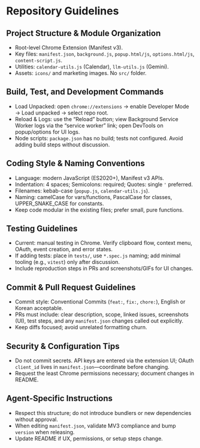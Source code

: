 # Repository Guidelines

## Project Structure & Module Organization
- Root-level Chrome Extension (Manifest v3).
- Key files: `manifest.json`, `background.js`, `popup.html/js`, `options.html/js`, `content-script.js`.
- Utilities: `calendar-utils.js` (Calendar), `llm-utils.js` (Gemini).
- Assets: `icons/` and marketing images. No `src/` folder.

## Build, Test, and Development Commands
- Load Unpacked: open `chrome://extensions` → enable Developer Mode → Load unpacked → select repo root.
- Reload & Logs: use the “Reload” button; view Background Service Worker logs via the “service worker” link; open DevTools on popup/options for UI logs.
- Node scripts: `package.json` has no build; tests not configured. Avoid adding build steps without discussion.

## Coding Style & Naming Conventions
- Language: modern JavaScript (ES2020+), Manifest v3 APIs.
- Indentation: 4 spaces; Semicolons: required; Quotes: single `'` preferred.
- Filenames: kebab-case (`popup.js`, `calendar-utils.js`).
- Naming: camelCase for vars/functions, PascalCase for classes, UPPER_SNAKE_CASE for constants.
- Keep code modular in the existing files; prefer small, pure functions.

## Testing Guidelines
- Current: manual testing in Chrome. Verify clipboard flow, context menu, OAuth, event creation, and error states.
- If adding tests: place in `tests/`, use `*.spec.js` naming; add minimal tooling (e.g., `vitest`) only after discussion.
- Include reproduction steps in PRs and screenshots/GIFs for UI changes.

## Commit & Pull Request Guidelines
- Commit style: Conventional Commits (`feat:`, `fix:`, `chore:`), English or Korean acceptable.
- PRs must include: clear description, scope, linked issues, screenshots (UI), test steps, and any `manifest.json` changes called out explicitly.
- Keep diffs focused; avoid unrelated formatting churn.

## Security & Configuration Tips
- Do not commit secrets. API keys are entered via the extension UI; OAuth `client_id` lives in `manifest.json`—coordinate before changing.
- Request the least Chrome permissions necessary; document changes in README.

## Agent-Specific Instructions
- Respect this structure; do not introduce bundlers or new dependencies without approval.
- When editing `manifest.json`, validate MV3 compliance and bump `version` when releasing.
- Update README if UX, permissions, or setup steps change.
